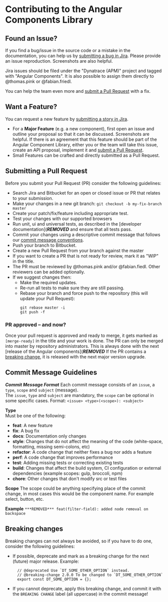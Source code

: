 # Contributing to the Angular Components Library

## Found an Issue?

If you find a bug/issue in the source code or a mistake in the documentation,
you can help us by
[submitting a bug in Jira](https://dev-jira.dynatrace.org/secure/CreateIssueDetails!init.jspa?pid=10490&issuetype=1&priority=4&customfield_12900=19282&customfield_10671=21985&components=18387&labels=angular-components&%20&description=You%20are%20in%20the%20process%20of%C2%A0reporting%20an%20issue%20in%20Angular%20Components.To%20ensure%20a%20quick%20turnaround%2C%20please%20enter%2Fchange%2Fupdate%20the%20following%20fields%3A%0A%0A*What%20is%20the%20expected%20behavior%3F*%0A%0A*What%20is%20the%20current%20behavior%3F*%0A%0A*What%20are%20the%20steps%20to%20reproduce%3F*%0A%0A*Which%20versions%20of%20Angular%2C%20Angular%20Components%2C%20OS%2C%20TypeScript%2C%20browsers%20are%20affected%3F*%0A%0A*Is%20there%20anything%20else%20we%20should%20know%3F*).
Please provide an issue reproduction. Screenshots are also helpful.

Jira issues should be filed under the "Dynatrace (APM)" project and tagged with
"Angular Components". It is also possible to assign them directly to
@thomas.pink or @fabian.friedl.

You can help the team even more and
[submit a Pull Request](#submitting-a-pull-request) with a fix.

## Want a Feature?

You can request a new feature by
[submitting a story in Jira](https://dev-jira.dynatrace.org/secure/CreateIssueDetails!init.jspa?pid=10490&issuetype=38&priority=3&components=18387&labels=angular-components&&description=You%20are%20in%20the%20process%20of%20proposing%20a%20new%20feature%20in%20Angular%20Components.To%20ensure%20a%20quick%20turnaround%2C%20please%20enter%2Fchange%2Fupdate%20the%20following%20fields%3A%0A%0A*Please%20describe%20the%20feature%20you%20would%20like%20to%20request.*%0A%0A*What%20is%20the%20use-case%20or%20motivation%20for%20this%20proposal%3F*%0A%0A*Is%20there%20anything%20else%20we%20should%20know%3F*).

- For a **Major Feature** (e.g. a new component), first open an issue and
  outline your proposal so that it can be discussed. Screenshots are helpful. If
  there is an agreement that this feature should be part of the Angular
  Component Library, either you or the team will take this issue, create an API
  proposal, implement it and
  [submit a Pull Request](#submitting-a-pull-request).
- Small Features can be crafted and directly submitted as a Pull Request.

## Submitting a Pull Request

Before you submit your Pull Request (PR) consider the following guidelines:

- Search Jira and Bitbucket for an open or closed issue or PR that relates to
  your submission.
- Make your changes in a new git branch: `git checkout -b my-fix-branch master`
- Create your patch/fix/feature including appropriate test.
- Test your changes with our supported browsers
- Run unit, ui and universal tests, as described in the
  [developer documentation](***REMOVED***
  and ensure that all tests pass.
- Commit your changes using a descriptive commit message that follows our
  [commit message conventions](#commit-message-guidelines).
- Push your branch to Bitbucket.
- Create a new Pull Request from your branch against the master
- If you want to create a PR that is not ready for review, mark it as "WIP" in
  the title.
- The PR must be reviewed by @thomas.pink and/or @fabian.fiedl. Other reviewers
  can be added optionally.
- If we suggest changes then:
  - Make the required updates.
  - Re-run all tests to make sure they are still passing.
  - Rebase your branch and force push to the repository (this will update your
    Pull Request):
    ```
    git rebase master -i
    git push -f
    ```

### PR approved – and now?

Once your pull request is approved and ready to merge, it gets marked as
`[merge-ready]` in the title and your work is done. The PR can only be merged
into master by repository administrators. This is always done with the next
[release of the Angular components](***REMOVED***
If the PR contains a [breaking change](#breaking-changes), it is released with
the next major version upgrade.

## Commit Message Guidelines

**_Commit Message Format_** Each commit message consists of an `issue`, a
`type`, `scope` and `subject` (message).  
The `issue`, `type` and `subject` are mandatory, the `scope` can be optional in
some specific cases. Format: `<issue> <type>(<scope>): <subject>`

**Type**  
Must be one of the following:

- **feat**: A new feature
- **fix**: A bug fix
- **docs**: Documentation only changes
- **style**: Changes that do not affect the meaning of the code (white-space,
  formatting, missing semi-colons, etc)
- **refactor**: A code change that neither fixes a bug nor adds a feature
- **perf**: A code change that improves performance
- **test**: Adding missing tests or correcting existing tests
- **build**: Changes that affect the build system, CI configuration or external
  dependencies (example scopes: gulp, broccoli, npm)
- **chore**: Other changes that don't modify src or test files

**Scope** The scope could be anything specifying place of the commit change, in
most cases this would be the component name. For example select, button, etc.

**Example** `***REMOVED*** feat(filter-field): added node removal on backspace`

## Breaking changes

Breaking changes can not always be avoided, so if you have to do one, consider
the following guidelines:

- If possible, deprecate and mark as a breaking change for the next (future)
  major release. Example:
  ```
    // @deprecated Use `DT_SOME_OTHER_OPTION` instead.
    // @breaking-change 2.0.0 To be changed to `DT_SOME_OTHER_OPTION`
    export const DT_SOME_OPTION = {};
  ```
- If you cannot deprecate, apply this breaking change, and commit it with the
  `BREAKING CHANGE` label (all uppercase) in the commit message!
